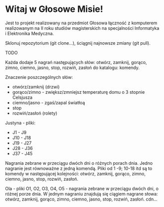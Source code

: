 ﻿# Witaj w Głosowe Misie! 

Jest to projekt realizowany na przedmiot Głosowa łączność z komputerem realizowanym na II roku studiów magisterskich na specjalności Informatyka i Elektronika Medyczna.

Sklonuj repozytorium (git clone...), ściągnij najnowsze zmiany (git pull).

TODO

Każda dodaje 5 nagrań następujących słów: otwórz, zamknij, gorąco, zimno, ciemno, jasno, stop, rozwiń, zasłoń do katalogu: komendy.

Znaczenie poszczególnych słów:
* otwórz/zamknij (drzwi)
* gorąco/zimno - zwiększ/zmniejsz temperaturę domu o 3 stopnie Celsjusza
* ciemno/jasno - zgaś/zapal światłoą
* stop 
* rozwiń/zasłoń (rolety)

Justyna - pliki:
* J1 - J9 
* J10 - J18
* J19 - J27 
* J28 - J36
* J37 - J45 

Nagrania zebrane w przeciągu dwóch dni o różnych porach dnia. Jedno nagranie jest równoważne z jedną komendą. Pliki od 1 -9; 10-18 itd są to komendy w następującej kolejności: otwórz, zamknij, gorąco, zimno, ciemno, jasno, stop, rozwiń, zasłoń.

Ola - pliki O1, O2, O3, O4, O5 - nagrania zebrane w przeciągu dwóch dni, o różnej porze dnia. W jednym nagraniu znajdują się ciągiem nagrane słowa: otwórz, zamknij, gorąco, zimno, ciemno, jasno, stop, rozwiń, zasłoń.
cdn...
